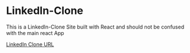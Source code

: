 # LinkedIn-Clone

This is a LinkedIn-Clone Site built with React and should not be confused with the main react App

[LinkedIn Clone URL](https://linkedin-clone.nullchemy.com)
